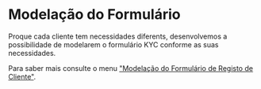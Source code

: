# Modelação do Formulário

Proque cada cliente tem necessidades diferents, desenvolvemos a possibilidade de modelarem o formulário KYC conforme as suas necessidades.

Para saber mais consulte o menu ["Modelação do Formulário de Registo de Cliente"](../../configuracoes/modelacao-do-formulario-de-registo-de-cliente.md).

